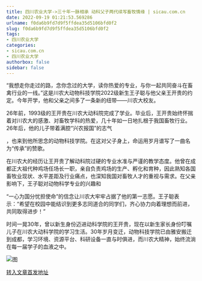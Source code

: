 ```yaml
---
title: 四川农业大学->三十年一脉相承 动科父子两代续写畜牧情缘 | sicau.com.cn
date: 2022-09-19 01:21:53.569286
urlname: f0da6b9fd7d9f5ffdea35d5106bfd0f2
slug: f0da6b9fd7d9f5ffdea35d5106bfd0f2
tags: 
- 四川农业大学
categories:
- sicau.com.cn
- 四川农业大学
authorbox: false
sidebar: false
---
```

“我想走你走过的路，念你念过的大学，读你热爱的专业，与你一起共同奋斗在畜禽行业的一线。”这是川农大动物科技学院2022级新生王子聪与他父亲王开贵的约定。今年开学，他和父亲之间多了一条新的纽带——川农大校友。

26年前，1993级的王开贵在川农大动科院完成了学业。毕业后，王开贵始终怀揣着对川农大的感激、对畜牧学科的热爱，几十年如一日地扎根于我国畜牧行业。26年后，他的儿子带着满腔“兴农报国”的志气
<!--more-->
，也来到他所思念的动物科技学院。在这对父子身上，命运用岁月谱写了一曲名为“传承”的赞歌。

在川农大的经历让王开贵了解动科院过硬的专业水准与严谨的教学态度。他曾在成都正大祖代种鸡场任场长一职，亲自负责鸡场的生产、孵化和育种，因此熟知各国畜牧业现状、水平差距及行业痛点，也深知我国对畜牧人才的重视与需求。在父亲影响下，王子聪对动物科学专业的兴趣和

“一心为国分忧担使命”的信念让川农大牢牢占据了他的第一志愿。王子聪表示：“希望在校园中能结识到更多志同道合的同学们，齐心协力向着理想而前进，共同取得进步！”

时间一晃30年，曾以新生身份迈进动科学院的王开贵，现在以新生家长身份叮嘱儿子在川农大动科学院的学习生活。30年岁月变迁，动物科技学院已由雅安搬迁到成都，学习环境、资源平台、科研设备一直与时俱进，而川农大精神，始终流淌在每一届学子的血液之中。

![图](https://news.sicau.edu.cn/__local/5/35/E9/EA45766F9F9C6E843525066098A_96B9E445_28E7C.jpg)

[转入文章首发地址](https://news.sicau.edu.cn/info/1078/69582.htm)